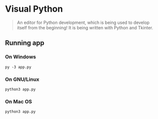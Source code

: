 # Visual Python

> An editor for Python development, which is being used to develop itself from the beginning!
It is being written with Python and Tkinter.

## Running app

### On Windows

```shell
py -3 app.py
```

### On GNU/Linux

```shell
python3 app.py
```

### On Mac OS

```shell
python3 app.py
```
